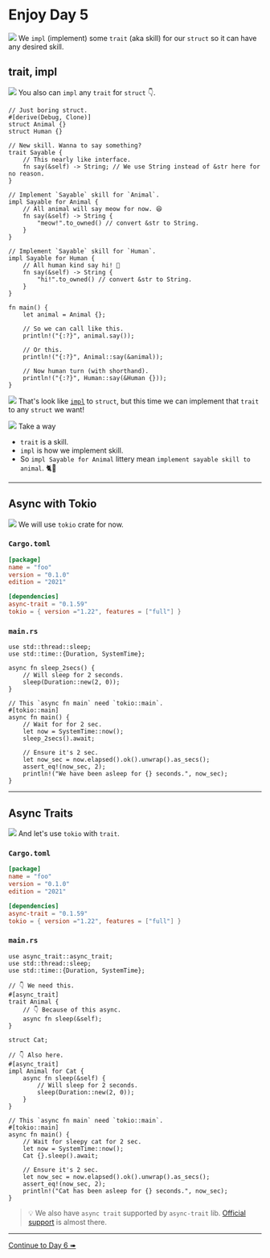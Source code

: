 # Enjoy Day 5

![](/assets/kat.png) <span class="speech-bubble">We `impl` (implement) some `trait` (aka skill) for our `struct` so it can have any desired skill.</span>

## trait, impl

![](/assets/duck.png) <span class="speech-bubble">You also can `impl` any `trait` for `struct` 👇.</span>

```rust,editable
// Just boring struct.
#[derive(Debug, Clone)]
struct Animal {}
struct Human {}

// New skill. Wanna to say something?
trait Sayable {
    // This nearly like interface.
    fn say(&self) -> String; // We use String instead of &str here for no reason.
}

// Implement `Sayable` skill for `Animal`.
impl Sayable for Animal {
    // All animal will say meow for now. 😆
    fn say(&self) -> String {
        "meow!".to_owned() // convert &str to String.
    }
}

// Implement `Sayable` skill for `Human`.
impl Sayable for Human {
    // All human kind say hi! 🤘
    fn say(&self) -> String {
        "hi!".to_owned() // convert &str to String.
    }
}

fn main() {
    let animal = Animal {};

    // So we can call like this.
    println!("{:?}", animal.say());

    // Or this.
    println!("{:?}", Animal::say(&animal));

    // Now human turn (with shorthand).
    println!("{:?}", Human::say(&Human {}));
}
```

![](/assets/duck.png) <span class="speech-bubble">That's look like [`impl`](enjoy3.md) to `struct`, but this time we can implement that `trait` to any `struct` we want!</span>

![](/assets/kat.png) <span class="speech-bubble">Take a way</span>

- `trait` is a skill.
- `impl` is how we implement skill.
- So `impl Sayable for Animal` littery mean `implement sayable skill to animal`. 🐈💬

---

## Async with Tokio

![](/assets/kat.png) <span class="speech-bubble">We will use `tokio` crate for now.</span>

### `Cargo.toml`

```toml
[package]
name = "foo"
version = "0.1.0"
edition = "2021"

[dependencies]
async-trait = "0.1.59"
tokio = { version ="1.22", features = ["full"] }
```

### `main.rs`

```rust,editable,edition2021
use std::thread::sleep;
use std::time::{Duration, SystemTime};

async fn sleep_2secs() {
    // Will sleep for 2 seconds.
    sleep(Duration::new(2, 0));
}

// This `async fn main` need `tokio::main`.
#[tokio::main]
async fn main() {
    // Wait for for 2 sec.
    let now = SystemTime::now();
    sleep_2secs().await;

    // Ensure it's 2 sec.
    let now_sec = now.elapsed().ok().unwrap().as_secs();
    assert_eq!(now_sec, 2);
    println!("We have been asleep for {} seconds.", now_sec);
}
```

---

## Async Traits

![](/assets/kat.png) <span class="speech-bubble">And let's use `tokio` with `trait`.</span>

### `Cargo.toml`

```toml
[package]
name = "foo"
version = "0.1.0"
edition = "2021"

[dependencies]
async-trait = "0.1.59"
tokio = { version ="1.22", features = ["full"] }
```

### `main.rs`

```rust,editable,edition2021
use async_trait::async_trait;
use std::thread::sleep;
use std::time::{Duration, SystemTime};

// 👇 We need this.
#[async_trait]
trait Animal {
    // 👇 Because of this async.
    async fn sleep(&self);
}

struct Cat;

// 👇 Also here.
#[async_trait]
impl Animal for Cat {
    async fn sleep(&self) {
        // Will sleep for 2 seconds.
        sleep(Duration::new(2, 0));
    }
}

// This `async fn main` need `tokio::main`.
#[tokio::main]
async fn main() {
    // Wait for sleepy cat for 2 sec.
    let now = SystemTime::now();
    Cat {}.sleep().await;

    // Ensure it's 2 sec.
    let now_sec = now.elapsed().ok().unwrap().as_secs();
    assert_eq!(now_sec, 2);
    println!("Cat has been asleep for {} seconds.", now_sec);
}
```

> 💡 We also have `async trait` supported by `async-trait` lib. [Official support](https://blog.rust-lang.org/inside-rust/2022/11/17/async-fn-in-trait-nightly.html) is almost there.

---

[Continue to Day 6 ➠](./enjoy6.md)
